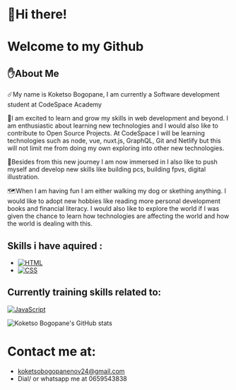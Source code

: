 # 👋Hi there!
# Welcome to my Github

## ✋About Me

☄️My name is Koketso Bogopane, I am currently a Software development student at CodeSpace Academy 

🚀I am excited to learn and grow my skills in web development and beyond. I am enthusiastic 
about learning new technologies and I would also like to contribute to Open Source Projects.
At CodeSpace I will be learning technologies such as  node, vue, nuxt.js, GraphQL, Git and Netlify 
but this will not limit me from doing my own exploring into other new technologies.

🦾Besides from this new journey I am now immersed in I also like to push myself and develop new skills like 
building pcs, building fpvs, digital illustration.

🗺️When I am having fun I am either walking my dog or skething anything. I would like to adopt new hobbies like 
reading more personal development books and financial literacy. I would also like to explore the world if I was given
the chance to learn how technologies are affecting the world and how the world is dealing with this.

## Skills i have aquired :
- [![HTML](https://img.shields.io/badge/HTML-orange)](https://en.wikipedia.org/wiki/HTML)
- [![CSS](https://img.shields.io/badge/CSS-blue)](https://en.wikipedia.org/wiki/CSS)

## Currently training skills related to:
[![JavaScript](https://img.shields.io/badge/JavaScript-yellow)](https://en.wikipedia.org/wiki/JavaScript)

![Koketso Bogopane's GitHub stats](https://github-readme-stats.vercel.app/api?username=koketsobogopane&show_icons=true&theme=radical)

# Contact me at: 
- [koketsobogopanenov24@gmail.com](href= "mailto:koketsobogopanenov24@gmail.com")
- Dial/ or whatsapp me at 0659543838

